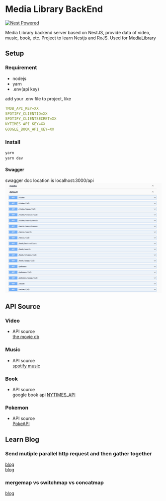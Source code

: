# Media Library BackEnd
<div>
  <a href="https://github.com/nestjs/nest">
    <img src="https://raw.githubusercontent.com/nestjsx/crud/master/img/nest-powered.svg?sanitize=true" alt="Nest Powered" />
  </a>
</div>

Media Library backend server based on NestJS, provide data of video, music, book, etc. Project to learn Nestjs and RxJS. Used for [MediaLibrary](https://github.com/SunsetFrost/MediaLibrary)

## Setup
### Requirement
- nodejs
- yarn
- .env(api key)

add your .env file to project, like
```yml
TMDB_API_KEY=XX
SPOTIFY_CLIENTID=XX
SPOTIFY_CLIENTSECRET=XX
NYTIMES_API_KEY=XX
GOOGLE_BOOK_API_KEY=XX

```

### Install
```bash
yarn
yarn dev
```

#### Swagger
swagger doc location is localhost:3000/api
![swagger](doc/img/swagger.png)

## API Source
### Video
- API source  
[the movie db](https://www.themoviedb.org/documentation/api?language=en-US)
### Music
- API source  
[spotify music](https://developer.spotify.com/documentation/web-api/)

### Book
- API source  
google book api
[NYTIMES_API](https://developer.nytimes.com/docs/books-product/1/overviews)
### Pokemon
- API source  
[PokeAPI](https://pokeapi.co)

## Learn Blog
### Send mutiple parallel http request and then gather together
[blog](https://riptutorial.com/rxjs/example/27973/sending-multiple-parallel-http-requests)  
[blog](https://www.faircloth.xyz/3-ways-make-multiple-http-requests-rxjs/amp/)
### mergemap vs switchmap vs concatmap
[blog](https://blog.angular-university.io/rxjs-higher-order-mapping/)
